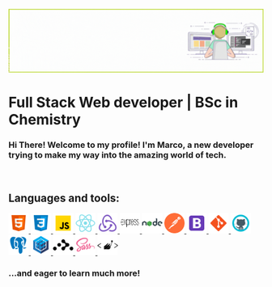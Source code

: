 ![banner image](/utils/banner.gif)

# Full Stack Web developer | BSc in Chemistry

### Hi There! Welcome to my profile! I'm Marco, a new developer trying to make my way into the amazing world of tech.

<br>

## Languages and tools:

<p>
    <a href = "https://developer.mozilla.org/en-US/docs/Web/HTML" > <img src = "utils/icons/html5.svg" alt="html5" width='40' height = '40'> </a>
    <a href = "https://developer.mozilla.org/en-US/docs/Web/CSS" > <img src = "utils/icons/css3.svg" alt="css3" width='40' height = '40'> </a>
    <a href = "https://developer.mozilla.org/en-US/docs/Web/JavaScript" > <img src = "utils/icons/javascript.svg" alt="Javascript" width='40' height = '40'> </a>
    <a href = "https://reactjs.org/" > <img src = "utils/icons/react.svg" alt="react" width='40' height = '40'> </a>
    <a href = "https://redux.js.org/" > <img src = "utils/icons/redux.svg" alt="redux" width='40' height = '40'> </a>
    <a href = "https://expressjs.com/" > <img src = "utils/icons/express.svg" alt="express" width='40' height = '40'  style = 'background:#fff'> </a>
    <a href = "https://nodejs.org/en/" > <img src = "utils/icons/nodejs.svg" alt="node" width='40' height = '40'> </a>
    <a href = "https://www.postman.com/" > <img src = "utils/icons/postman.svg" alt="postman" width='40' height = '40'> </a>
    <a href = "https://getbootstrap.com/" > <img src = "utils/icons/bootstrap.svg" alt="bootstrap" width='40' height = '40'> </a>
    <a href = "https://git-scm.com/" > <img src = "utils/icons/git.svg" alt="git" width='40' height = '40'> </a>
    <a href = "https://github.com//" > <img src = "utils/icons/github.svg" alt="github" width='40' height = '40'> </a>
    <a href = "https://postgresql.org/" > <img src = "utils/icons/postgresql.svg" alt="postgresql" width='40' height = '40'> </a>
    <a href = "https://sequelize.org/" > <img src = "utils/icons/sequelize.svg" alt="sequelize" width='40' height = '40'> </a>
    <a href = "https://reactrouter.com/" > <img src = "utils/icons/reactrouter.svg" alt="reactrouter" width='40' height = '40' style = 'background:#fff'> </a>
    <a href = "https://sass-lang.com/" > <img src = "utils/icons/sass.svg" alt="sass" width='40' height = '40'> </a>
    <a href = "https://styled-components.com/" > <img src = "utils/icons/styledcomponents.svg" alt="styled components" width='40' height = '40' style = 'background:#fff'> </a>

</p>

### ...and eager to learn much more!
